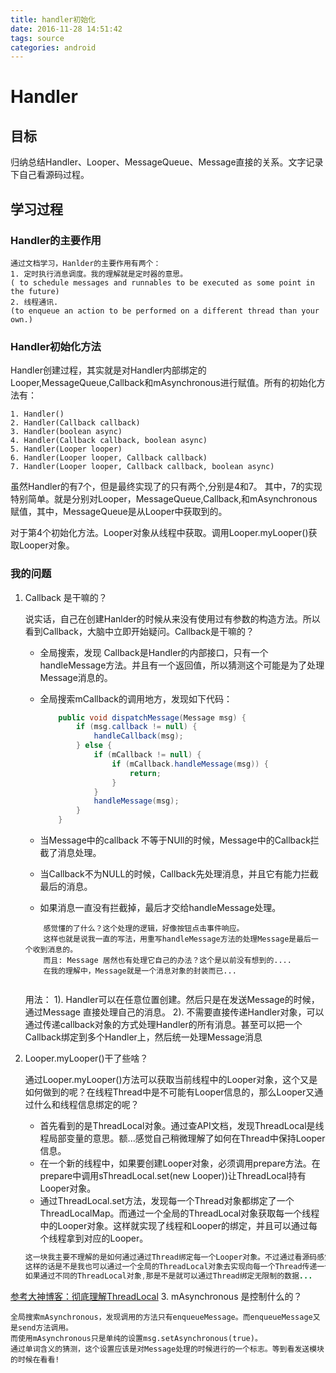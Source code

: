 ```yaml
---
title: handler初始化
date: 2016-11-28 14:51:42
tags: source
categories: android
---
```

# Handler
## 目标
归纳总结Handler、Looper、MessageQueue、Message直接的关系。文字记录下自己看源码过程。
## 学习过程
### Handler的主要作用
	通过文档学习，Hanlder的主要作用有两个：
	1. 定时执行消息调度。我的理解就是定时器的意思。
	( to schedule messages and runnables to be executed as some point in the future)
	2. 线程通讯.
	(to enqueue an action to be performed on a different thread than your own.)
### Handler初始化方法

Handler创建过程，其实就是对Handler内部绑定的Looper,MessageQueue,Callback和mAsynchronous进行赋值。所有的初始化方法有：

	1. Handler()
	2. Handler(Callback callback)
	3. Handler(boolean async)
	4. Handler(Callback callback, boolean async)
	5. Handler(Looper looper)
	6. Handler(Looper looper, Callback callback)
	7. Handler(Looper looper, Callback callback, boolean async)

虽然Handler的有7个，但是最终实现了的只有两个,分别是4和7。
其中，7的实现特别简单。就是分别对Looper，MessageQueue,Callback,和mAsynchronous赋值，其中，MessageQueue是从Looper中获取到的。

对于第4个初始化方法。Looper对象从线程中获取。调用Looper.myLooper()获取Looper对象。
### 我的问题
1. Callback 是干嘛的？

	说实话，自己在创建Hanlder的时候从来没有使用过有参数的构造方法。所以看到Callback，大脑中立即开始疑问。Callback是干嘛的？
	- 全局搜索，发现 Callback是Handler的内部接口，只有一个handleMessage方法。并且有一个返回值，所以猜测这个可能是为了处理Message消息的。
	- 全局搜索mCallback的调用地方，发现如下代码：
	
		```java
		    public void dispatchMessage(Message msg) {
		        if (msg.callback != null) {
		            handleCallback(msg);
		        } else {
		            if (mCallback != null) {
		                if (mCallback.handleMessage(msg)) {
		                    return;
		                }
		            }
		            handleMessage(msg);
		        }
		    }
		```
	- 当Message中的callback 不等于NUll的时候，Message中的Callback拦截了消息处理。
	- 当Callback不为NULL的时候，Callback先处理消息，并且它有能力拦截最后的消息。
	- 如果消息一直没有拦截掉，最后才交给handleMessage处理。
	
	```
		感觉懂的了什么？这个处理的逻辑，好像按钮点击事件响应。
		这样也就是说我一直的写法，用重写handleMessage方法的处理Message是最后一个收到消息的。
		而且: Message 居然也有处理它自己的办法？这个是以前没有想到的....
		在我的理解中，Message就是一个消息对象的封装而已...
		
	```
	用法：
		1). Handler可以在任意位置创建。然后只是在发送Message的时候，通过Message 直接处理自己的消息。
		2). 不需要直接传递Handler对象，可以通过传递callback对象的方式处理Handler的所有消息。甚至可以把一个Callback绑定到多个Handler上，然后统一处理Message消息
	
2. Looper.myLooper()干了些啥？

	通过Looper.myLooper()方法可以获取当前线程中的Looper对象，这个又是如何做到的呢？在线程Thread中是不可能有Looper信息的，那么Looper又通过什么和线程信息绑定的呢？
	- 首先看到的是ThreadLocal对象。通过查API文档，发现ThreadLocal是线程局部变量的意思。额...感觉自己稍微理解了如何在Thread中保持Looper信息。
	- 在一个新的线程中，如果要创建Looper对象，必须调用prepare方法。在prepare中调用sThreadLocal.set(new Looper))让ThreadLocal持有Looper对象。
	- 通过ThreadLocal.set方法，发现每一个Thread对象都绑定了一个ThreadLocalMap。而通过一个全局的ThreadLocal对象获取每一个线程中的Looper对象。这样就实现了线程和Looper的绑定，并且可以通过每个线程拿到对应的Looper。
	
	```java
	这一块我主要不理解的是如何通过通过Thread绑定每一个Looper对象。不过通过看源码感觉有点清晰。
	这样的话是不是我也可以通过一个全局的ThreadLocal对象去实现向每一个Thread传递一个共同的对象呢？
	如果通过不同的ThreadLocal对象,那是不是就可以通过Thread绑定无限制的数据...
	```
[参考大神博客：彻底理解ThreadLocal](http://blog.csdn.net/lufeng20/article/details/24314381)
3. mAsynchronous 是控制什么的？

	全局搜索mAsynchronous，发现调用的方法只有enqueueMessage。而enqueueMessage又是send方法调用。
	而使用mAsynchronous只是单纯的设置msg.setAsynchronous(true)。
	通过单词含义的猜测，这个设置应该是对Message处理的时候进行的一个标志。等到看发送模块的时候在看看!




